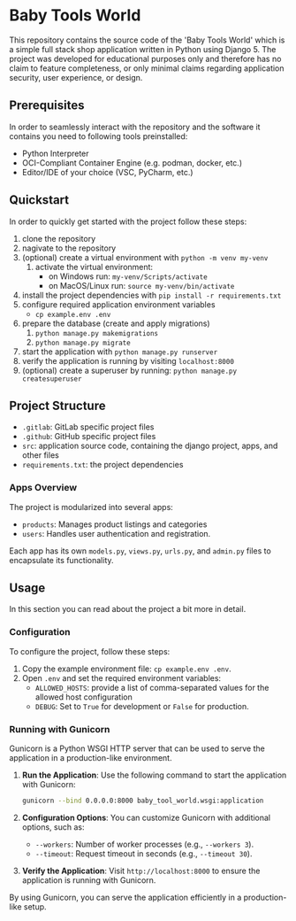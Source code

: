 # Baby Tools World

This repository contains the source code of the 'Baby Tools World' which is a simple full stack shop application written in Python using Django 5.
The project was developed for educational purposes only and therefore has no claim to feature completeness, or only minimal claims regarding application security, user experience, or design.

## Prerequisites

In order to seamlessly interact with the repository and the software it contains you need to following tools preinstalled:

- Python Interpreter
- OCI-Compliant Container Engine (e.g. podman, docker, etc.)
- Editor/IDE of your choice (VSC, PyCharm, etc.)

## Quickstart

In order to quickly get started with the project follow these steps:

1. clone the repository
1. nagivate to the repository
1. (optional) create a virtual environment with `python -m venv my-venv`
    1. activate the virtual environment: 
        - on Windows run: `my-venv/Scripts/activate`
        - on MacOS/Linux run: `source my-venv/bin/activate`
1. install the project dependencies with `pip install -r requirements.txt`
1. configure required application environment variables
    - `cp example.env .env`
1. prepare the database (create and apply migrations)
    1. `python manage.py makemigrations`
    1. `python manage.py migrate`
1. start the application with `python manage.py runserver`
1. verify the application is running by visiting `localhost:8000`
1. (optional) create a superuser by running: `python manage.py createsuperuser`

## Project Structure

- `.gitlab`: GitLab specific project files
- `.github`: GitHub specific project files
- `src`: application source code, containing the django project, apps, and other files
- `requirements.txt`: the project dependencies

### Apps Overview

The project is modularized into several apps:

- `products`: Manages product listings and categories
- `users`: Handles user authentication and registration.

Each app has its own `models.py`, `views.py`, `urls.py`, and `admin.py` files to encapsulate its functionality.


## Usage

In this section you can read about the project a bit more in detail.

### Configuration

To configure the project, follow these steps:

1. Copy the example environment file: `cp example.env .env`.
2. Open `.env` and set the required environment variables:
    - `ALLOWED_HOSTS`: provide a list of comma-separated values for the allowed host configuration
    - `DEBUG`: Set to `True` for development or `False` for production.

### Running with Gunicorn

Gunicorn is a Python WSGI HTTP server that can be used to serve the application in a production-like environment.

1. **Run the Application**:
    Use the following command to start the application with Gunicorn:
    ```bash
    gunicorn --bind 0.0.0.0:8000 baby_tool_world.wsgi:application
    ```

2. **Configuration Options**:
    You can customize Gunicorn with additional options, such as:
    - `--workers`: Number of worker processes (e.g., `--workers 3`).
    - `--timeout`: Request timeout in seconds (e.g., `--timeout 30`).

3. **Verify the Application**:
    Visit `http://localhost:8000` to ensure the application is running with Gunicorn.

By using Gunicorn, you can serve the application efficiently in a production-like setup.
